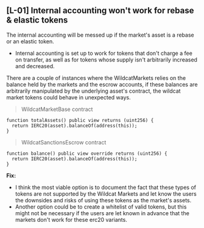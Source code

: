 ## [L-01] Internal accounting won't work for rebase & elastic tokens

The internal accounting will be messed up if the market's asset is a rebase or an elastic token.
- Internal accounting is set up to work for tokens that don't charge a fee on transfer, as well as for tokens whose supply isn't arbitrarily increased and decreased.

There are a couple of instances where the WildcatMarkets relies on the balance held by the markets and the escrow accounts, if these balances are arbitrarily manipulated by the underlying asset's contract, the wildcat market tokens could behave in unexpected ways.

> WildcatMarketBase contract
```solidity
function totalAssets() public view returns (uint256) {
  return IERC20(asset).balanceOf(address(this));
}
```

> WildcatSanctionsEscrow contract
```solidity
function balance() public view override returns (uint256) {
  return IERC20(asset).balanceOf(address(this));
}
```

**Fix:**
- I think the most viable option is to document the fact that these types of tokens are not supported by the Wildcat Markets and let know the users the downsides and risks of using these tokens as the market's assets.
- Another option could be to create a whitelist of valid tokens, but this might not be necessary if the users are let known in advance that the markets don't work for these erc20 variants.